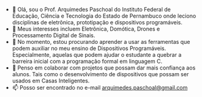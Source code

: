 - 👋 Olá, sou o Prof. Arquimedes Paschoal do Instituto Federal de Educação, Ciência e Tecnologia do Estado de Pernambuco onde leciono disciplinas de eletrônica, prototipação e dispositivos programáveis.
- 👀 Meus interesses incluem Eletrônica, Domótica, Drones e Processamento Digital de Sinais.
- 🌱 No momento, estou procurando aprender a usar as ferramentas que podem auxiliar no meu ensino de Dispositivos Programáveis. Especialmente, aquelas que podem ajudar o estudante a quebrar a barreira inicial com a programação formal em linguagem C.
- 💞️ Penso em colaborar com projetos que possam dar mais confiança aos alunos. Tais como o desenvolvimento de dispositivos que possam ser usados em Casas Inteligentes.
- 📫 Posso ser encontrado no e-mail arquimedes.paschoal@gmail.com

<!---
ajpaschoal/ajpaschoal is a ✨ special ✨ repository because its `README.md` (this file) appears on your GitHub profile.
You can click the Preview link to take a look at your changes.
--->
